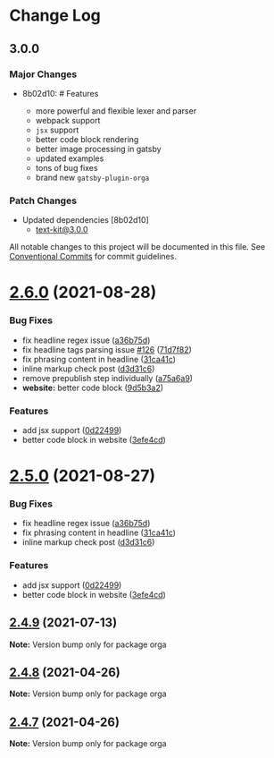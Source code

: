 # Change Log

## 3.0.0

### Major Changes

- 8b02d10: # Features

  - more powerful and flexible lexer and parser
  - webpack support
  - `jsx` support
  - better code block rendering
  - better image processing in gatsby
  - updated examples
  - tons of bug fixes
  - brand new `gatsby-plugin-orga`

### Patch Changes

- Updated dependencies [8b02d10]
  - text-kit@3.0.0

All notable changes to this project will be documented in this file.
See [Conventional Commits](https://conventionalcommits.org) for commit guidelines.

# [2.6.0](https://github.com/orgapp/orgajs/compare/v2.5.0...v2.6.0) (2021-08-28)

### Bug Fixes

- fix headline regex issue ([a36b75d](https://github.com/orgapp/orgajs/commit/a36b75d87da125f56edf7da1ddaf23771040ce1b))
- fix headline tags parsing issue [#126](https://github.com/orgapp/orgajs/issues/126) ([71d7f82](https://github.com/orgapp/orgajs/commit/71d7f8277708fc72d3b5be01ed0f72233bf7057b))
- fix phrasing content in headline ([31ca41c](https://github.com/orgapp/orgajs/commit/31ca41cb3b9b65a19dbc71a906f86ee4d725ad8f))
- inline markup check post ([d3d31c6](https://github.com/orgapp/orgajs/commit/d3d31c622dde2a2d469ac41884f2320497f811c6))
- remove prepublish step individually ([a75a6a9](https://github.com/orgapp/orgajs/commit/a75a6a9606421b66b6ef69b28e3fcb03a5ee282a))
- **website:** better code block ([9d5b3a2](https://github.com/orgapp/orgajs/commit/9d5b3a2d554672d22523727e89b2b5c60dc6233d))

### Features

- add jsx support ([0d22499](https://github.com/orgapp/orgajs/commit/0d224990b412e064ebf6816608eea6766f93d60c))
- better code block in website ([3efe4cd](https://github.com/orgapp/orgajs/commit/3efe4cd96a63623e2f70028bd66346960ec90bec))

# [2.5.0](https://github.com/orgapp/orgajs/compare/v2.4.9...v2.5.0) (2021-08-27)

### Bug Fixes

- fix headline regex issue ([a36b75d](https://github.com/orgapp/orgajs/commit/a36b75d87da125f56edf7da1ddaf23771040ce1b))
- fix phrasing content in headline ([31ca41c](https://github.com/orgapp/orgajs/commit/31ca41cb3b9b65a19dbc71a906f86ee4d725ad8f))
- inline markup check post ([d3d31c6](https://github.com/orgapp/orgajs/commit/d3d31c622dde2a2d469ac41884f2320497f811c6))

### Features

- add jsx support ([0d22499](https://github.com/orgapp/orgajs/commit/0d224990b412e064ebf6816608eea6766f93d60c))
- better code block in website ([3efe4cd](https://github.com/orgapp/orgajs/commit/3efe4cd96a63623e2f70028bd66346960ec90bec))

## [2.4.9](https://github.com/orgapp/orgajs/compare/v2.4.8...v2.4.9) (2021-07-13)

**Note:** Version bump only for package orga

## [2.4.8](https://github.com/orgapp/orgajs/compare/v2.4.7...v2.4.8) (2021-04-26)

**Note:** Version bump only for package orga

## [2.4.7](https://github.com/orgapp/orgajs/compare/v2.4.6...v2.4.7) (2021-04-26)

**Note:** Version bump only for package orga
